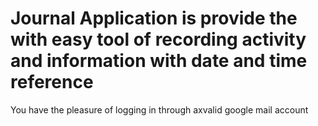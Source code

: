 # Journal Application is provide the with easy tool of recording activity and information with date and time reference
You have the pleasure of logging in through axvalid google mail account
